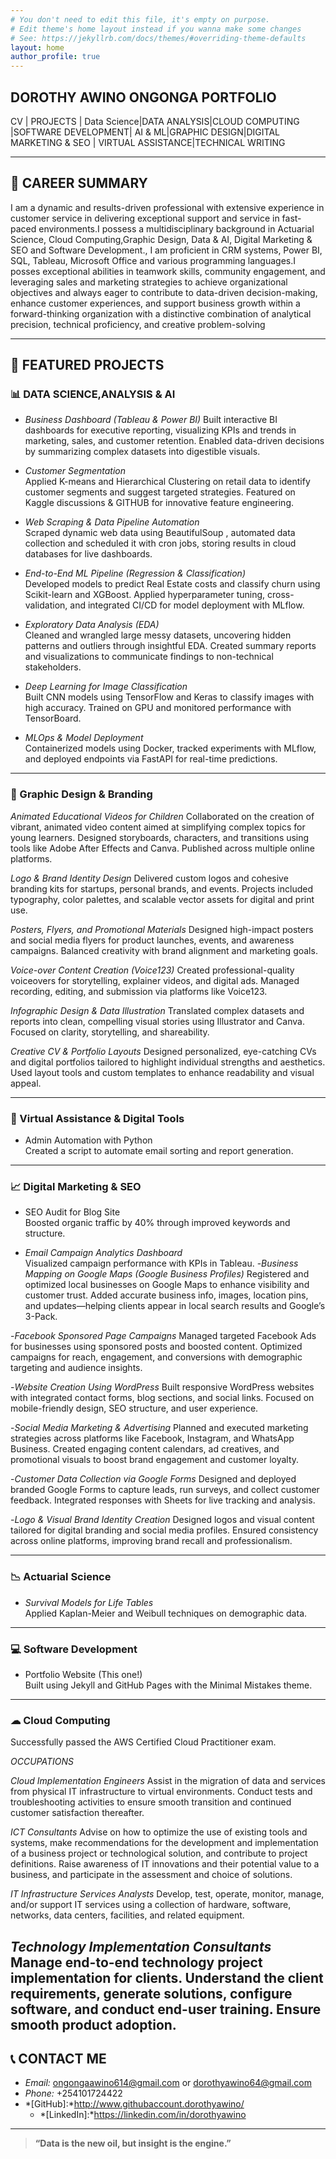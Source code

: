 ```yaml
---
# You don't need to edit this file, it's empty on purpose.
# Edit theme's home layout instead if you wanna make some changes
# See: https://jekyllrb.com/docs/themes/#overriding-theme-defaults
layout: home
author_profile: true
---
```

DOROTHY AWINO ONGONGA PORTFOLIO
---

 CV | PROJECTS | Data Science|DATA ANALYSIS|CLOUD COMPUTING |SOFTWARE DEVELOPMENT| AI & ML|GRAPHIC DESIGN|DIGITAL MARKETING & SEO | VIRTUAL ASSISTANCE|TECHNICAL WRITING
 
---

## 💼 CAREER SUMMARY

I am a dynamic and results-driven professional with extensive experience in customer service  in delivering exceptional support and service in fast-paced environments.I possess a multidisciplinary background in Actuarial Science, Cloud Computing,Graphic Design, Data & AI, Digital Marketing & SEO and Software Development., I am proficient in CRM systems, Power BI, SQL, Tableau, Microsoft Office and various programming languages.I posses exceptional abilities in teamwork skills, community engagement, and leveraging sales and marketing strategies to achieve organizational objectives and always eager to contribute to data-driven decision-making, enhance customer experiences, and support business growth within a forward-thinking organization with a distinctive combination of analytical precision, technical proficiency, and creative problem-solving

---

## 🚀 FEATURED PROJECTS

### 📊 DATA SCIENCE,ANALYSIS & AI

- *Business Dashboard (Tableau & Power BI)* 
  Built interactive BI dashboards for executive reporting, visualizing KPIs and trends in marketing, sales, and customer retention. Enabled data-driven decisions by summarizing complex datasets into digestible visuals.

- *Customer Segmentation*  
  Applied K-means and Hierarchical Clustering on retail data to identify customer segments and suggest targeted strategies. Featured on Kaggle discussions & GITHUB for innovative feature engineering.

- *Web Scraping & Data Pipeline Automation*  
  Scraped dynamic web data using BeautifulSoup , automated data collection and scheduled it with cron jobs, storing results in cloud databases for live dashboards.

- *End-to-End ML Pipeline (Regression & Classification)*  
  Developed models to predict  Real Estate costs and classify churn using Scikit-learn and XGBoost. Applied hyperparameter tuning, cross-validation, and integrated CI/CD for model deployment with MLflow.

- *Exploratory Data Analysis (EDA)*  
  Cleaned and wrangled large messy datasets, uncovering hidden patterns and outliers through insightful EDA. Created summary reports and visualizations to communicate findings to non-technical stakeholders.

- *Deep Learning for Image Classification*  
  Built CNN models using TensorFlow and Keras to classify images with high accuracy. Trained on GPU and monitored performance with TensorBoard.

- *MLOps & Model Deployment*  
  Containerized models using Docker, tracked experiments with MLflow, and deployed endpoints via FastAPI for real-time predictions.

---

### 🎨 Graphic Design & Branding
*Animated Educational Videos for Children*
Collaborated on the creation of vibrant, animated video content aimed at simplifying complex topics for young learners. Designed storyboards, characters, and transitions using tools like Adobe After Effects and Canva. Published across multiple online platforms.

*Logo & Brand Identity Design*
Delivered custom logos and cohesive branding kits for startups, personal brands, and events. Projects included typography, color palettes, and scalable vector assets for digital and print use.

*Posters, Flyers, and Promotional Materials*
Designed high-impact posters and social media flyers for product launches, events, and awareness campaigns. Balanced creativity with brand alignment and marketing goals.

*Voice-over Content Creation (Voice123)*
Created professional-quality voiceovers for storytelling, explainer videos, and digital ads. Managed recording, editing, and submission via platforms like Voice123.

*Infographic Design & Data Illustration*
Translated complex datasets and reports into clean, compelling visual stories using Illustrator and Canva. Focused on clarity, storytelling, and shareability.

*Creative CV & Portfolio Layouts*
Designed personalized, eye-catching CVs and digital portfolios tailored to highlight individual strengths and aesthetics. Used layout tools and custom templates to enhance readability and visual appeal.

---

### 🤖 Virtual Assistance & Digital Tools
- Admin Automation with Python  
  Created a script to automate email sorting and report generation.

---

### 📈 Digital Marketing & SEO
- SEO Audit for Blog Site  
  Boosted organic traffic by 40% through improved keywords and structure.

- *Email Campaign Analytics Dashboard*  
  Visualized campaign performance with KPIs in Tableau.
-*Business Mapping on Google Maps (Google Business Profiles)*
Registered and optimized local businesses on Google Maps to enhance visibility and customer trust. Added accurate business info, images, location pins, and updates—helping clients appear in local search results and Google’s 3-Pack.

-*Facebook Sponsored Page Campaigns*
Managed targeted Facebook Ads for businesses using sponsored posts and boosted content. Optimized campaigns for reach, engagement, and conversions with demographic targeting and audience insights.

-*Website Creation Using WordPress*
Built responsive WordPress websites with integrated contact forms, blog sections, and social links. Focused on mobile-friendly design, SEO structure, and user experience.

-*Social Media Marketing & Advertising*
Planned and executed marketing strategies across platforms like Facebook, Instagram, and WhatsApp Business. Created engaging content calendars, ad creatives, and promotional visuals to boost brand engagement and customer loyalty.

-*Customer Data Collection via Google Forms*
Designed and deployed branded Google Forms to capture leads, run surveys, and collect customer feedback. Integrated responses with Sheets for live tracking and analysis.

-*Logo & Visual Brand Identity Creation*
Designed logos and visual content tailored for digital branding and social media profiles. Ensured consistency across online platforms, improving brand recall and professionalism.


---

### 📉 Actuarial Science
- *Survival Models for Life Tables*  
  Applied Kaplan-Meier and Weibull techniques on demographic data.

---

### 💻 Software Development
- Portfolio Website (This one!)  
  Built using Jekyll and GitHub Pages with the Minimal Mistakes theme.

---

### ☁ Cloud Computing
 
Successfully passed the AWS Certified Cloud Practitioner exam.

*OCCUPATIONS*

*Cloud Implementation Engineers*
Assist in the migration of data and services from physical IT infrastructure to virtual environments. Conduct tests and troubleshooting activities to ensure smooth transition and continued customer satisfaction thereafter.

*ICT Consultants*
Advise on how to optimize the use of existing tools and systems, make recommendations for the development and implementation of a business project or technological solution, and contribute to project definitions. Raise awareness of IT innovations and their potential value to a business, and participate in the assessment and choice of solutions.

*IT Infrastructure Services Analysts*
Develop, test, operate, monitor, manage, and/or support IT services using a collection of hardware, software, networks, data centers, facilities, and related equipment.

*Technology Implementation Consultants*
Manage end-to-end technology project implementation for clients. Understand the client requirements, generate solutions, configure software, and conduct end-user training. Ensure smooth product adoption.
---

## 📞 CONTACT ME

- *Email:* ongongaawino614@gmail.com or dorothyawino64@gmail.com
- *Phone:* +254101724422 
- *[GitHub]:*http://www.githubaccount.dorothyawino/
  - *[LinkedIn]:*https://linkedin.com/in/dorothyawino
---

> **“Data is the new oil, but insight is the engine.”**

